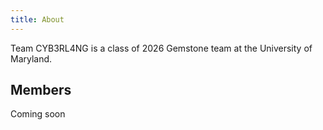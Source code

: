 ```yaml
---
title: About
---
```


Team CYB3RL4NG is a class of 2026 Gemstone team at the University of Maryland.

## Members

Coming soon
